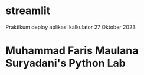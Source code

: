 # streamlit
Praktikum deploy aplikasi kalkulator 27 Oktober 2023
<h1> Muhammad Faris Maulana Suryadani's Python Lab </h1>
